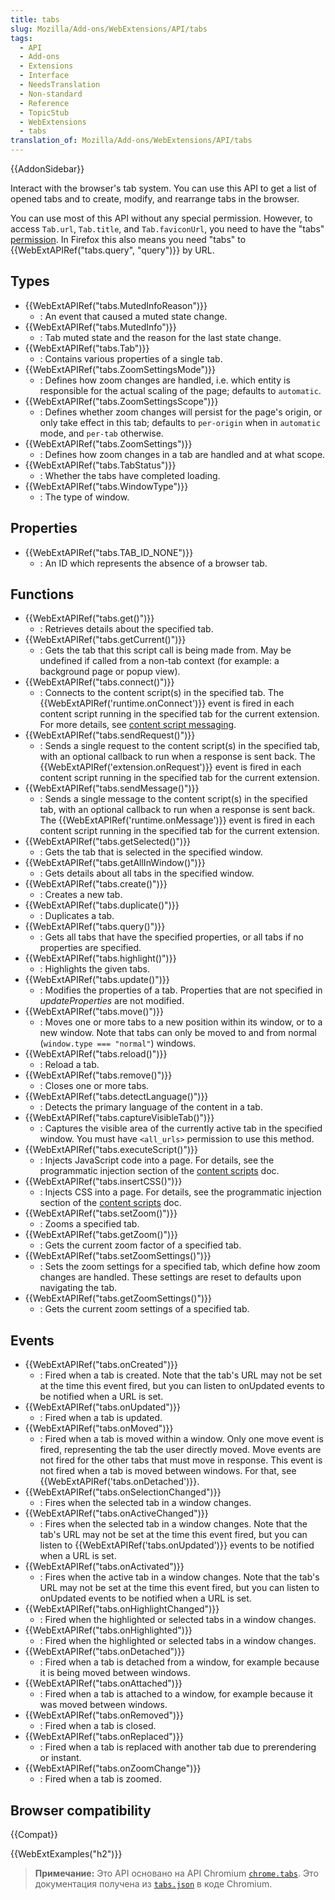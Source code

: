 ```yaml
---
title: tabs
slug: Mozilla/Add-ons/WebExtensions/API/tabs
tags:
  - API
  - Add-ons
  - Extensions
  - Interface
  - NeedsTranslation
  - Non-standard
  - Reference
  - TopicStub
  - WebExtensions
  - tabs
translation_of: Mozilla/Add-ons/WebExtensions/API/tabs
---
```


{{AddonSidebar}}

Interact with the browser's tab system. You can use this API to get a list of opened tabs and to create, modify, and rearrange tabs in the browser.

You can use most of this API without any special permission. However, to access `Tab.url`, `Tab.title`, and `Tab.faviconUrl`, you need to have the "tabs" [permission](/ru/docs/Mozilla/Add-ons/WebExtensions/manifest.json/permissions). In Firefox this also means you need "tabs" to {{WebExtAPIRef("tabs.query", "query")}} by URL.

## Types

- {{WebExtAPIRef("tabs.MutedInfoReason")}}
  - : An event that caused a muted state change.
- {{WebExtAPIRef("tabs.MutedInfo")}}
  - : Tab muted state and the reason for the last state change.
- {{WebExtAPIRef("tabs.Tab")}}
  - : Contains various properties of a single tab.
- {{WebExtAPIRef("tabs.ZoomSettingsMode")}}
  - : Defines how zoom changes are handled, i.e. which entity is responsible for the actual scaling of the page; defaults to `automatic`.
- {{WebExtAPIRef("tabs.ZoomSettingsScope")}}
  - : Defines whether zoom changes will persist for the page's origin, or only take effect in this tab; defaults to `per-origin` when in `automatic` mode, and `per-tab` otherwise.
- {{WebExtAPIRef("tabs.ZoomSettings")}}
  - : Defines how zoom changes in a tab are handled and at what scope.
- {{WebExtAPIRef("tabs.TabStatus")}}
  - : Whether the tabs have completed loading.
- {{WebExtAPIRef("tabs.WindowType")}}
  - : The type of window.

## Properties

- {{WebExtAPIRef("tabs.TAB_ID_NONE")}}
  - : An ID which represents the absence of a browser tab.

## Functions

- {{WebExtAPIRef("tabs.get()")}}
  - : Retrieves details about the specified tab.
- {{WebExtAPIRef("tabs.getCurrent()")}}
  - : Gets the tab that this script call is being made from. May be undefined if called from a non-tab context (for example: a background page or popup view).
- {{WebExtAPIRef("tabs.connect()")}}
  - : Connects to the content script(s) in the specified tab. The {{WebExtAPIRef('runtime.onConnect')}} event is fired in each content script running in the specified tab for the current extension. For more details, see [content script messaging](/en-US/Add-ons/WebExtensions/Content_scripts).
- {{WebExtAPIRef("tabs.sendRequest()")}}
  - : Sends a single request to the content script(s) in the specified tab, with an optional callback to run when a response is sent back. The {{WebExtAPIRef('extension.onRequest')}} event is fired in each content script running in the specified tab for the current extension.
- {{WebExtAPIRef("tabs.sendMessage()")}}
  - : Sends a single message to the content script(s) in the specified tab, with an optional callback to run when a response is sent back. The {{WebExtAPIRef('runtime.onMessage')}} event is fired in each content script running in the specified tab for the current extension.
- {{WebExtAPIRef("tabs.getSelected()")}}
  - : Gets the tab that is selected in the specified window.
- {{WebExtAPIRef("tabs.getAllInWindow()")}}
  - : Gets details about all tabs in the specified window.
- {{WebExtAPIRef("tabs.create()")}}
  - : Creates a new tab.
- {{WebExtAPIRef("tabs.duplicate()")}}
  - : Duplicates a tab.
- {{WebExtAPIRef("tabs.query()")}}
  - : Gets all tabs that have the specified properties, or all tabs if no properties are specified.
- {{WebExtAPIRef("tabs.highlight()")}}
  - : Highlights the given tabs.
- {{WebExtAPIRef("tabs.update()")}}
  - : Modifies the properties of a tab. Properties that are not specified in _updateProperties_ are not modified.
- {{WebExtAPIRef("tabs.move()")}}
  - : Moves one or more tabs to a new position within its window, or to a new window. Note that tabs can only be moved to and from normal (`window.type === "normal"`) windows.
- {{WebExtAPIRef("tabs.reload()")}}
  - : Reload a tab.
- {{WebExtAPIRef("tabs.remove()")}}
  - : Closes one or more tabs.
- {{WebExtAPIRef("tabs.detectLanguage()")}}
  - : Detects the primary language of the content in a tab.
- {{WebExtAPIRef("tabs.captureVisibleTab()")}}
  - : Captures the visible area of the currently active tab in the specified window. You must have `<all_urls>` permission to use this method.
- {{WebExtAPIRef("tabs.executeScript()")}}
  - : Injects JavaScript code into a page. For details, see the programmatic injection section of the [content scripts](/en-US/Add-ons/WebExtensions/Content_scripts) doc.
- {{WebExtAPIRef("tabs.insertCSS()")}}
  - : Injects CSS into a page. For details, see the programmatic injection section of the [content scripts](/en-US/Add-ons/WebExtensions/Content_scripts) doc.
- {{WebExtAPIRef("tabs.setZoom()")}}
  - : Zooms a specified tab.
- {{WebExtAPIRef("tabs.getZoom()")}}
  - : Gets the current zoom factor of a specified tab.
- {{WebExtAPIRef("tabs.setZoomSettings()")}}
  - : Sets the zoom settings for a specified tab, which define how zoom changes are handled. These settings are reset to defaults upon navigating the tab.
- {{WebExtAPIRef("tabs.getZoomSettings()")}}
  - : Gets the current zoom settings of a specified tab.

## Events

- {{WebExtAPIRef("tabs.onCreated")}}
  - : Fired when a tab is created. Note that the tab's URL may not be set at the time this event fired, but you can listen to onUpdated events to be notified when a URL is set.
- {{WebExtAPIRef("tabs.onUpdated")}}
  - : Fired when a tab is updated.
- {{WebExtAPIRef("tabs.onMoved")}}
  - : Fired when a tab is moved within a window. Only one move event is fired, representing the tab the user directly moved. Move events are not fired for the other tabs that must move in response. This event is not fired when a tab is moved between windows. For that, see {{WebExtAPIRef('tabs.onDetached')}}.
- {{WebExtAPIRef("tabs.onSelectionChanged")}}
  - : Fires when the selected tab in a window changes.
- {{WebExtAPIRef("tabs.onActiveChanged")}}
  - : Fires when the selected tab in a window changes. Note that the tab's URL may not be set at the time this event fired, but you can listen to {{WebExtAPIRef('tabs.onUpdated')}} events to be notified when a URL is set.
- {{WebExtAPIRef("tabs.onActivated")}}
  - : Fires when the active tab in a window changes. Note that the tab's URL may not be set at the time this event fired, but you can listen to onUpdated events to be notified when a URL is set.
- {{WebExtAPIRef("tabs.onHighlightChanged")}}
  - : Fired when the highlighted or selected tabs in a window changes.
- {{WebExtAPIRef("tabs.onHighlighted")}}
  - : Fired when the highlighted or selected tabs in a window changes.
- {{WebExtAPIRef("tabs.onDetached")}}
  - : Fired when a tab is detached from a window, for example because it is being moved between windows.
- {{WebExtAPIRef("tabs.onAttached")}}
  - : Fired when a tab is attached to a window, for example because it was moved between windows.
- {{WebExtAPIRef("tabs.onRemoved")}}
  - : Fired when a tab is closed.
- {{WebExtAPIRef("tabs.onReplaced")}}
  - : Fired when a tab is replaced with another tab due to prerendering or instant.
- {{WebExtAPIRef("tabs.onZoomChange")}}
  - : Fired when a tab is zoomed.

## Browser compatibility

{{Compat}}

{{WebExtExamples("h2")}}

> **Примечание:** Это API основано на API Chromium [`chrome.tabs`](https://developer.chrome.com/extensions/tabs). Это документация получена из [`tabs.json`](https://chromium.googlesource.com/chromium/src/+/master/chrome/common/extensions/api/tabs.json) в коде Chromium.

<!--
// Copyright 2015 The Chromium Authors. All rights reserved.
//
// Redistribution and use in source and binary forms, with or without
// modification, are permitted provided that the following conditions are
// met:
//
//    * Redistributions of source code must retain the above copyright
// notice, this list of conditions and the following disclaimer.
//    * Redistributions in binary form must reproduce the above
// copyright notice, this list of conditions and the following disclaimer
// in the documentation and/or other materials provided with the
// distribution.
//    * Neither the name of Google Inc. nor the names of its
// contributors may be used to endorse or promote products derived from
// this software without specific prior written permission.
//
// THIS SOFTWARE IS PROVIDED BY THE COPYRIGHT HOLDERS AND CONTRIBUTORS
// "AS IS" AND ANY EXPRESS OR IMPLIED WARRANTIES, INCLUDING, BUT NOT
// LIMITED TO, THE IMPLIED WARRANTIES OF MERCHANTABILITY AND FITNESS FOR
// A PARTICULAR PURPOSE ARE DISCLAIMED. IN NO EVENT SHALL THE COPYRIGHT
// OWNER OR CONTRIBUTORS BE LIABLE FOR ANY DIRECT, INDIRECT, INCIDENTAL,
// SPECIAL, EXEMPLARY, OR CONSEQUENTIAL DAMAGES (INCLUDING, BUT NOT
// LIMITED TO, PROCUREMENT OF SUBSTITUTE GOODS OR SERVICES; LOSS OF USE,
// DATA, OR PROFITS; OR BUSINESS INTERRUPTION) HOWEVER CAUSED AND ON ANY
// THEORY OF LIABILITY, WHETHER IN CONTRACT, STRICT LIABILITY, OR TORT
// (INCLUDING NEGLIGENCE OR OTHERWISE) ARISING IN ANY WAY OUT OF THE USE
// OF THIS SOFTWARE, EVEN IF ADVISED OF THE POSSIBILITY OF SUCH DAMAGE.
-->
